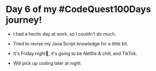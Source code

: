 # Day 6 of my #CodeQuest100Days journey!

 - I had a hectic day at work, so I couldn't do much.

 - Tried to revise my Java Script knowledge for a little bit.

 - It's Friday night💃, it's going to be Netflix & chill, and TikTok.

 - Will pick up coding later at night.
